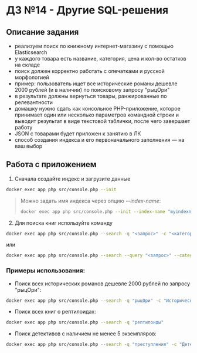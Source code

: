 # ДЗ №14 - Другие SQL-решения

## Описание задания

- реализуем поиск по книжному интернет-магазину с помощью Elasticsearch
- у каждого товара есть название, категория, цена и кол-во остатков на складе
- поиск должен корректно работать с опечатками и русской морфологией
- пример: пользователь ищет все исторические романы дешевле 2000 рублей (и в наличии) по поисковому запросу "рыцОри"
- в результате должны вернуться товары, ранжированные по релевантности
- домашку нужно сдать как консольное PHP-приложение, которое принимает один или несколько параметров командной строки и
  выводит результат в виде текстовой таблички, после чего завершает работу
- JSON с товарами будет приложен к занятию в ЛК
- способ создания индекса и его первоначального заполнения — на ваш выбор

## Работа с приложением

1. Сначала создайте индекс и загрузите данные

```bash
docker exec app php src/console.php --init
```
> Можно задать имя индекса через опцию *--index-name*:
> ```bash
> docker exec app php src/console.php --init --index-name "myindexname"
> ```

2. Для поиска книг используйте команду

```bash
docker exec app php src/console.php --search -q "<запрос>" -c "<категория>" -p <цена>
```
или
```bash
docker exec app php src/console.php --search --query "<запрос>" --category "<категория>" --price <цена>
```

### Примеры использования:

- Поиск всех исторических романов дешевле 2000 рублей по запросу "рыцОри":

```bash
docker exec app php src/console.php --search -q "рыцОри" -c "Исторический роман" -p 2000
```

- Поиск всех книг о рептилоидах:

```bash
docker exec app php src/console.php --search -q "рептилоиды"
```

- Поиск детективов с наличием не менее 5 экземпляров:

```bash
docker exec app php src/console.php --search -q "преступления" -c "Детектив" -m 5
```